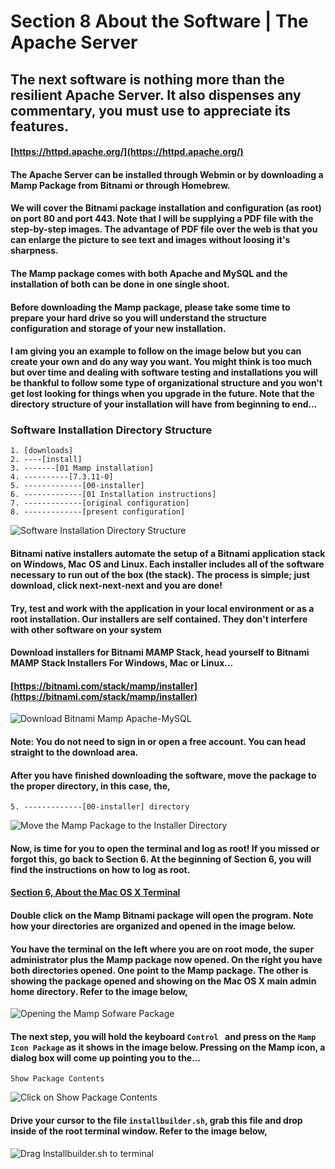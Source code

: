 # Section 8 About the Software | The Apache Server

## The next software is nothing more than the resilient Apache Server. It also dispenses any commentary, you must use to appreciate its features.

#### [https://httpd.apache.org/](https://httpd.apache.org/)

#### The Apache Server can be installed through Webmin or by downloading a Mamp Package from Bitnami or through Homebrew.

#### We will cover the Bitnami package installation and configuration (as root) on port 80 and port 443. Note that I will be supplying a PDF file with the step-by-step images. The advantage of PDF file over the web is that you can enlarge the picture to see text and images without loosing it's sharpness.

#### The Mamp package comes with both Apache and MySQL and the installation of both can be done in one single shoot.

#### Before downloading the Mamp package, please take some time to prepare your hard drive so you will understand the structure configuration and storage of your new installation.

#### I am giving you an example to follow on the image below but you can create your own and do any way you want. You might think is too much but over time and dealing with software testing and installations you will be thankful to follow some type of organizational structure and you won't get lost looking for things when you upgrade in the future. Note that the directory structure of your installation will have from beginning to end...

### Software Installation Directory Structure

````
1. [downloads]
2. ----[install]
3. -------[01 Mamp installation]
4. ----------[7.3.11-0]
5. -------------[00-installer]
6. -------------[01 Installation instructions]
7. -------------[original configuration]
8. -------------[present configuration]
````

![Software Installation Directory Structure]({{site.baseurl}}/img/apache-installation-1280px-001.png)

#### Bitnami native installers automate the setup of a Bitnami application stack on Windows, Mac OS and Linux. Each installer includes all of the software necessary to run out of the box (the stack). The process is simple; just download, click next-next-next and you are done!

#### Try, test and work with the application in your local environment or as a root installation. Our installers are self contained. They don't interfere with other software on your system 

#### Download installers for Bitnami MAMP Stack, head yourself to Bitnami MAMP Stack Installers For Windows, Mac or Linux...

#### [https://bitnami.com/stack/mamp/installer](https://bitnami.com/stack/mamp/installer)

![Download Bitnami Mamp Apache-MySQL]({{site.baseurl}}/img/apache-installation-1280px-002.png)

#### Note: You do not need to sign in or open a free account. You can head straight to the download area.

#### After you have finished downloading the software, move the package to the proper directory, in this case, the,

````
5. -------------[00-installer] directory
````

![Move the Mamp Package to the Installer Directory]({{site.baseurl}}/img/apache-installation-1280px-003.png)

#### Now, is time for you to open the terminal and log as root! If you missed or forgot this, go back to Section 6. At the beginning of Section 6, you will find the instructions on how to log as root.

#### [Section 6, About the Mac OS X Terminal](https://ebonsi.github.io/course-in-a-box/modules/tutorial/section6/)

#### Double click on the Mamp Bitnami package will open the program. Note how your directories are organized and opened in the image below.

#### You have the terminal on the left where you are on root mode, the super administrator plus the Mamp package now opened. On the right you have both directories opened. One point to the Mamp package. The other is showing the package opened and showing on the Mac OS X main admin home directory. Refer to the image below,

![Opening the Mamp Sofware Package]({{site.baseurl}}/img/apache-installation-1280px-004.png)

#### The next step, you will hold the keyboard ```Control ``` and press on the ```Mamp Icon Package``` as it shows in the image below. Pressing on the Mamp icon, a dialog box will come up pointing you to the...

``` Show Package Contents ```

![Click on Show Package Contents]({{site.baseurl}}/img/apache-installation-1280px-005.png)

#### Drive your cursor to the file ```installbuilder.sh```, grab this file and drop inside of the root terminal window. Refer to the image below, 

![Drag Installbuilder.sh to terminal]({{site.baseurl}}/img/apache-installation-1280px-006.png)



